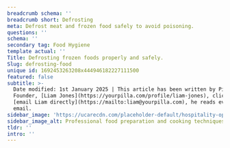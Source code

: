 ```yaml
---
breadcrumb schema: ''
breadcrumb short: Defrosting
meta: Defrost meat and frozen food safely to avoid poisoning.
questions: ''
schema: ''
secondary tag: Food Hygiene
template actual: ''
Title: Defrosting frozen foods properly and safely.
Slug: defrosting-food
unique id: 1692453263208x444946182227111500
featured: false
subtitle: >-
  Date modified: 1st January 2025 | This article has been written by Pilla
  Founder, [Liam Jones](https://yourpilla.com/profile/liam-jones), click to
  [email Liam directly](https://mailto:liam@yourpilla.com), he reads every
  email.
sidebar_image: 'https://ucarecdn.com/placeholder-default/hospitality-operations.jpg'
sidebar_image_alt: Professional food preparation and cooking techniques
tldr: ''
intro: ''
---
```


